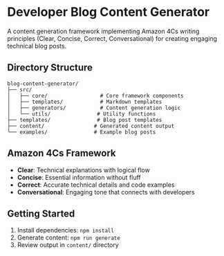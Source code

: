 # Developer Blog Content Generator

A content generation framework implementing Amazon 4Cs writing principles (Clear, Concise, Correct, Conversational) for creating engaging technical blog posts.

## Directory Structure

```
blog-content-generator/
├── src/
│   ├── core/                 # Core framework components
│   ├── templates/            # Markdown templates
│   ├── generators/           # Content generation logic
│   └── utils/               # Utility functions
├── templates/               # Blog post templates
├── content/                # Generated content output
└── examples/               # Example blog posts
```

## Amazon 4Cs Framework

- **Clear**: Technical explanations with logical flow
- **Concise**: Essential information without fluff
- **Correct**: Accurate technical details and code examples
- **Conversational**: Engaging tone that connects with developers

## Getting Started

1. Install dependencies: `npm install`
2. Generate content: `npm run generate`
3. Review output in `content/` directory